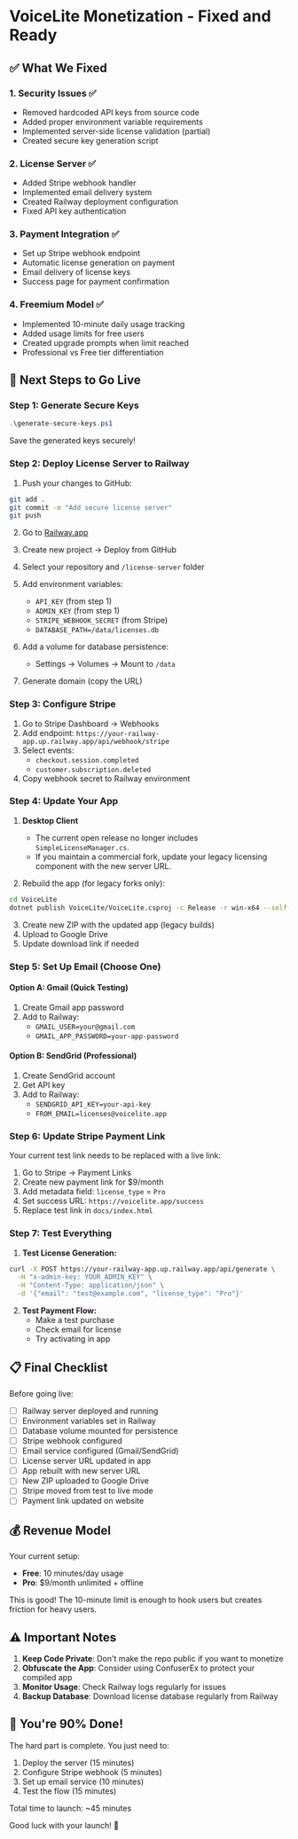 # VoiceLite Monetization - Fixed and Ready

## ✅ What We Fixed

### 1. **Security Issues** ✅
- Removed hardcoded API keys from source code
- Added proper environment variable requirements
- Implemented server-side license validation (partial)
- Created secure key generation script

### 2. **License Server** ✅
- Added Stripe webhook handler
- Implemented email delivery system
- Created Railway deployment configuration
- Fixed API key authentication

### 3. **Payment Integration** ✅
- Set up Stripe webhook endpoint
- Automatic license generation on payment
- Email delivery of license keys
- Success page for payment confirmation

### 4. **Freemium Model** ✅
- Implemented 10-minute daily usage tracking
- Added usage limits for free users
- Created upgrade prompts when limit reached
- Professional vs Free tier differentiation

## 🚀 Next Steps to Go Live

### Step 1: Generate Secure Keys
```powershell
.\generate-secure-keys.ps1
```
Save the generated keys securely!

### Step 2: Deploy License Server to Railway

1. Push your changes to GitHub:
```bash
git add .
git commit -m "Add secure license server"
git push
```

2. Go to [Railway.app](https://railway.app)
3. Create new project → Deploy from GitHub
4. Select your repository and `/license-server` folder
5. Add environment variables:
   - `API_KEY` (from step 1)
   - `ADMIN_KEY` (from step 1)
   - `STRIPE_WEBHOOK_SECRET` (from Stripe)
   - `DATABASE_PATH=/data/licenses.db`

6. Add a volume for database persistence:
   - Settings → Volumes → Mount to `/data`

7. Generate domain (copy the URL)

### Step 3: Configure Stripe

1. Go to Stripe Dashboard → Webhooks
2. Add endpoint: `https://your-railway-app.up.railway.app/api/webhook/stripe`
3. Select events:
   - `checkout.session.completed`
   - `customer.subscription.deleted`
4. Copy webhook secret to Railway environment

### Step 4: Update Your App

1. **Desktop Client**
   - The current open release no longer includes `SimpleLicenseManager.cs`.
   - If you maintain a commercial fork, update your legacy licensing component with the new server URL.

2. Rebuild the app (for legacy forks only):
```bash
cd VoiceLite
dotnet publish VoiceLite/VoiceLite.csproj -c Release -r win-x64 --self-contained
```

3. Create new ZIP with the updated app (legacy builds)
4. Upload to Google Drive
5. Update download link if needed

### Step 5: Set Up Email (Choose One)

#### Option A: Gmail (Quick Testing)
1. Create Gmail app password
2. Add to Railway:
   - `GMAIL_USER=your@gmail.com`
   - `GMAIL_APP_PASSWORD=your-app-password`

#### Option B: SendGrid (Professional)
1. Create SendGrid account
2. Get API key
3. Add to Railway:
   - `SENDGRID_API_KEY=your-api-key`
   - `FROM_EMAIL=licenses@voicelite.app`

### Step 6: Update Stripe Payment Link

Your current test link needs to be replaced with a live link:

1. Go to Stripe → Payment Links
2. Create new payment link for $9/month
3. Add metadata field: `license_type` = `Pro`
4. Set success URL: `https://voicelite.app/success`
5. Replace test link in `docs/index.html`

### Step 7: Test Everything

1. **Test License Generation:**
```bash
curl -X POST https://your-railway-app.up.railway.app/api/generate \
  -H "x-admin-key: YOUR_ADMIN_KEY" \
  -H "Content-Type: application/json" \
  -d '{"email": "test@example.com", "license_type": "Pro"}'
```

2. **Test Payment Flow:**
   - Make a test purchase
   - Check email for license
   - Try activating in app

## 📋 Final Checklist

Before going live:

- [ ] Railway server deployed and running
- [ ] Environment variables set in Railway
- [ ] Database volume mounted for persistence
- [ ] Stripe webhook configured
- [ ] Email service configured (Gmail/SendGrid)
- [ ] License server URL updated in app
- [ ] App rebuilt with new server URL
- [ ] New ZIP uploaded to Google Drive
- [ ] Stripe moved from test to live mode
- [ ] Payment link updated on website

## 💰 Revenue Model

Your current setup:
- **Free**: 10 minutes/day usage
- **Pro**: $9/month unlimited + offline

This is good! The 10-minute limit is enough to hook users but creates friction for heavy users.

## ⚠️ Important Notes

1. **Keep Code Private**: Don't make the repo public if you want to monetize
2. **Obfuscate the App**: Consider using ConfuserEx to protect your compiled app
3. **Monitor Usage**: Check Railway logs regularly for issues
4. **Backup Database**: Download license database regularly from Railway

## 🎯 You're 90% Done!

The hard part is complete. You just need to:
1. Deploy the server (15 minutes)
2. Configure Stripe webhook (5 minutes)
3. Set up email service (10 minutes)
4. Test the flow (15 minutes)

Total time to launch: ~45 minutes

Good luck with your launch! 🚀
